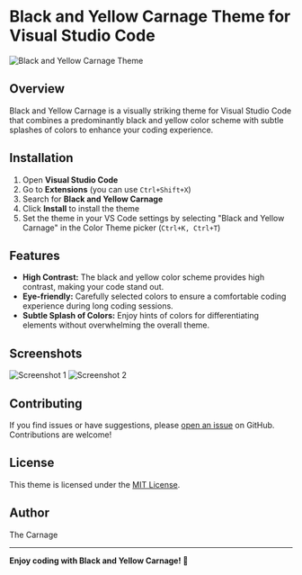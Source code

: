 # Black and Yellow Carnage Theme for Visual Studio Code

![Black and Yellow Carnage Theme](screenshot.png)

## Overview

Black and Yellow Carnage is a visually striking theme for Visual Studio Code that combines a predominantly black and yellow color scheme with subtle splashes of colors to enhance your coding experience.

## Installation

1. Open **Visual Studio Code**
2. Go to **Extensions** (you can use `Ctrl+Shift+X`)
3. Search for **Black and Yellow Carnage**
4. Click **Install** to install the theme
5. Set the theme in your VS Code settings by selecting "Black and Yellow Carnage" in the Color Theme picker (`Ctrl+K, Ctrl+T`)

## Features

- **High Contrast:** The black and yellow color scheme provides high contrast, making your code stand out.
- **Eye-friendly:** Carefully selected colors to ensure a comfortable coding experience during long coding sessions.
- **Subtle Splash of Colors:** Enjoy hints of colors for differentiating elements without overwhelming the overall theme.

## Screenshots

![Screenshot 1](screenshots/screenshot1.png)
![Screenshot 2](screenshots/screenshot2.png)

## Contributing

If you find issues or have suggestions, please [open an issue](https://github.com/yourusername/black-and-yellow-carnage-theme/issues) on GitHub. Contributions are welcome!

## License

This theme is licensed under the [MIT License](LICENSE.md).

## Author

The Carnage

---

**Enjoy coding with Black and Yellow Carnage! 🚀**
